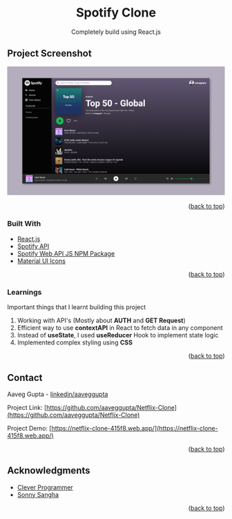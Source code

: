 <div id="top"></div>
<!-- PROJECT LOGO -->
<div align="center">

  <h1 align="center">Spotify Clone</h1>
  <p align="center">
    Completely build using React.js
  </p>
</div>

<!-- Project Screenshot -->

## Project Screenshot

[![Product Name Screen Shot][product-screenshot]](https://example.com)

<p align="right">(<a href="#top">back to top</a>)</p>

<!-- Build With -->

### Built With

- [React.js](https://reactjs.org/)
- [Spotify API](https://developer.spotify.com/)
- [Spotify Web API JS NPM Package](https://www.npmjs.com/package/spotify-web-api-js)
- [Material UI Icons](https://mui.com/components/material-icons/)

<p align="right">(<a href="#top">back to top</a>)</p>

<!-- GETTING STARTED -->

### Learnings

Important things that I learnt building this project

1. Working with API's (Mostly about **AUTH** and **GET Request**)
2. Efficient way to use **contextAPI** in React to fetch data in any component
3. Instead of **useState**, I used **useReducer** Hook to implement state logic
4. Implemented complex styling using **CSS**

<p align="right">(<a href="#top">back to top</a>)</p>

<!-- CONTACT -->

## Contact

Aaveg Gupta - [linkedin/aaveggupta](https://www.linkedin.com/in/aaveggupta/)

Project Link: [https://github.com/aaveggupta/Netflix-Clone](https://github.com/aaveggupta/Netflix-Clone)

Project Demo: [https://netflix-clone-415f8.web.app/](https://netflix-clone-415f8.web.app/)

<p align="right">(<a href="#top">back to top</a>)</p>

<!-- ACKNOWLEDGMENTS -->

## Acknowledgments

- [Clever Programmer](https://www.youtube.com/c/CleverProgrammer)
- [Sonny Sangha](https://www.youtube.com/c/SonnySangha)

<p align="right">(<a href="#top">back to top</a>)</p>

<!-- MARKDOWN LINKS & IMAGES -->

[product-screenshot]: readme_asset/spotify_screenshot.png
